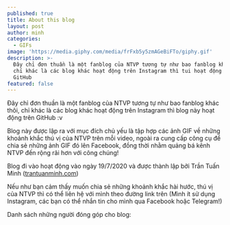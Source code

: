```yaml
---
published: true
title: About this blog
layout: post
author: minh
categories:
  - GIFs
image: 'https://media.giphy.com/media/frFxb5y5zmAGeBiFTo/giphy.gif'
description: >-
  Đây chỉ đơn thuần là một fanblog của NTVP tương tự như bao fanblog khác thôi,
  chỉ khác là các blog khác hoạt động trên Instagram thì tui hoạt động trên
  GitHub
featured: false
---
```

Đây chỉ đơn thuần là một fanblog của NTVP tương tự như bao fanblog khác thôi, chỉ khác là các blog khác hoạt động trên Instagram thì blog này hoạt động trên GitHub :v

Blog này được lập ra với mục đích chủ yếu là tập hợp các ảnh GIF về những khoảnh khắc thú vị của NTVP trên mỗi video, ngoài ra cung cấp công cụ để chia sẻ những ảnh GIF đó lên Facebook, đồng thời nhằm quảng bá kênh NTVP đến rộng rãi hơn với công chúng!

Blog đi vào hoạt động vào ngày 19/7/2020 và được thành lập bởi Trần Tuấn Minh ([trantuanminh.com](https://trantuanminh.com/ "https://trantuanminh.com/"))

Nếu như bạn cảm thấy muốn chia sẻ những khoảnh khắc hài hước, thú vị của NTVP thì có thể liên hệ với mình theo đường link trên (Mình ít sử dụng Instagram, các bạn có thể nhắn tin cho mình qua Facebook hoặc Telegram!)

Danh sách những người đóng góp cho blog: